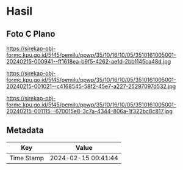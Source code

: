 # Hasil

## Foto C Plano

https://sirekap-obj-formc.kpu.go.id/5f45/pemilu/ppwp/35/10/16/10/05/3510161005001-20240215-000941--ff1618ea-b9f5-4262-ae1d-2bb1145ca48d.jpg

https://sirekap-obj-formc.kpu.go.id/5f45/pemilu/ppwp/35/10/16/10/05/3510161005001-20240215-001021--c4168545-58f2-45e7-a227-25297097d532.jpg

https://sirekap-obj-formc.kpu.go.id/5f45/pemilu/ppwp/35/10/16/10/05/3510161005001-20240215-001115--670015e8-3c7a-4344-806a-1f322bc8c817.jpg


## Metadata

| Key        | Value               |
| ---------- | ------------------- |
| Time Stamp | 2024-02-15 00:41:44 |



